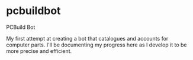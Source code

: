 # pcbuildbot
PCBuild Bot


My first attempt at creating a bot that catalogues and accounts for computer parts. I'll be documenting my progress here as I develop it to be more precise and efficient.
